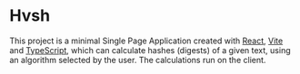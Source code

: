 # Hvsh

This project is a minimal Single Page Application created with [React](https://react.dev/), [Vite](https://vitejs.dev/)
and [TypeScript](https://www.typescriptlang.org/), which can calculate hashes (digests) of a given
text, using an algorithm selected by the user. The calculations run on the client.
